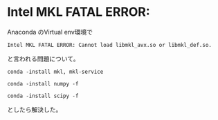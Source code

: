 # Intel MKL FATAL ERROR:
Anaconda のVirtual env環境で

`Intel MKL FATAL ERROR: Cannot load libmkl_avx.so or libmkl_def.so.`

と言われる問題について。

`conda -install mkl, mkl-service`

`conda -install numpy -f`

`conda -install scipy -f`

としたら解決した。
